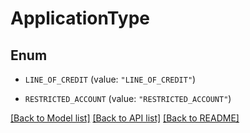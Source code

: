 # ApplicationType

## Enum


* `LINE_OF_CREDIT` (value: `"LINE_OF_CREDIT"`)

* `RESTRICTED_ACCOUNT` (value: `"RESTRICTED_ACCOUNT"`)


[[Back to Model list]](../README.md#documentation-for-models) [[Back to API list]](../README.md#documentation-for-api-endpoints) [[Back to README]](../README.md)


